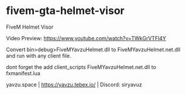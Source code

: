 # fivem-gta-helmet-visor
FiveM Helmet Visor 

Video Preview: https://www.youtube.com/watch?v=TWkGrVTFl4Y

Convert bin>debug>FiveMYavzuHelmet.dll to FiveMYavzuHelmet.net.dll and run with any client file.

dont forget the add client_scripts FiveMYavzuHelmet.net.dll to fxmanifest.lua


yavzu.space | https://yavzu.tebex.io/ | Discord: siryavuz
